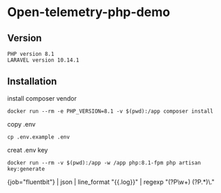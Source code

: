 # Open-telemetry-php-demo

## Version
```shell
PHP version 8.1
LARAVEL version 10.14.1
```

## Installation

install composer vendor
```shell
docker run --rm -e PHP_VERSION=8.1 -v $(pwd):/app composer install
```

copy .env
```shell
cp .env.example .env
```

creat .env key
```shell
docker run --rm -v $(pwd):/app -w /app php:8.1-fpm php artisan key:generate
```

{job="fluentbit"} | json | line_format "{{.log}}" | regexp "(?P<DockerLevel>\\w+)  (?P<AppLog>.*)\\." 